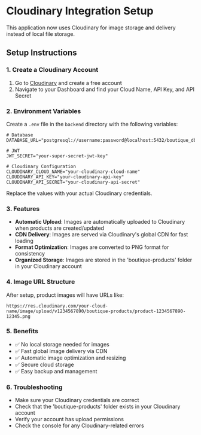 # Cloudinary Integration Setup

This application now uses Cloudinary for image storage and delivery instead of local file storage.

## Setup Instructions

### 1. Create a Cloudinary Account
1. Go to [Cloudinary](https://cloudinary.com) and create a free account
2. Navigate to your Dashboard and find your Cloud Name, API Key, and API Secret

### 2. Environment Variables
Create a `.env` file in the `backend` directory with the following variables:

```env
# Database
DATABASE_URL="postgresql://username:password@localhost:5432/boutique_db"

# JWT
JWT_SECRET="your-super-secret-jwt-key"

# Cloudinary Configuration
CLOUDINARY_CLOUD_NAME="your-cloudinary-cloud-name"
CLOUDINARY_API_KEY="your-cloudinary-api-key"
CLOUDINARY_API_SECRET="your-cloudinary-api-secret"
```

Replace the values with your actual Cloudinary credentials.

### 3. Features
- **Automatic Upload**: Images are automatically uploaded to Cloudinary when products are created/updated
- **CDN Delivery**: Images are served via Cloudinary's global CDN for fast loading
- **Format Optimization**: Images are converted to PNG format for consistency
- **Organized Storage**: Images are stored in the 'boutique-products' folder in your Cloudinary account

### 4. Image URL Structure
After setup, product images will have URLs like:
```
https://res.cloudinary.com/your-cloud-name/image/upload/v1234567890/boutique-products/product-1234567890-12345.png
```

### 5. Benefits
- ✅ No local storage needed for images
- ✅ Fast global image delivery via CDN
- ✅ Automatic image optimization and resizing
- ✅ Secure cloud storage
- ✅ Easy backup and management

### 6. Troubleshooting
- Make sure your Cloudinary credentials are correct
- Check that the 'boutique-products' folder exists in your Cloudinary account
- Verify your account has upload permissions
- Check the console for any Cloudinary-related errors